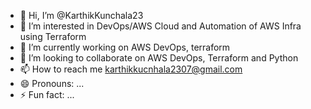 - 👋 Hi, I’m @KarthikKunchala23
- 👀 I’m interested in DevOps/AWS Cloud and Automation of AWS Infra using Terraform
- 🌱 I’m currently working on AWS DevOps, terraform
- 💞️ I’m looking to collaborate on AWS DevOps, Terraform and Python 
- 📫 How to reach me karthikkucnhala2307@gmail.com
- 😄 Pronouns: ...
- ⚡ Fun fact: ...

<!---
KarthikKunchala23/KarthikKunchala23 is a ✨ special ✨ repository because its `README.md` (this file) appears on your GitHub profile.
You can click the Preview link to take a look at your changes.
--->
